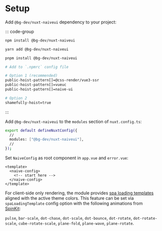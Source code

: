 # Setup

Add `@bg-dev/nuxt-naiveui` dependency to your project:

::: code-group

```bash [NPM]
npm install @bg-dev/nuxt-naiveui
```

```bash [Yarn]
yarn add @bg-dev/nuxt-naiveui
```

```bash [PNPM]
pnpm install @bg-dev/nuxt-naiveui

# Add to `.npmrc` config file

# Option 1 (recommended)
public-hoist-pattern[]=@css-render/vue3-ssr
public-hoist-pattern[]=vueuc
public-hoist-pattern[]=naive-ui

# Option 2
shamefully-hoist=true
```

:::

Add `@bg-dev/nuxt-naiveui` to the `modules` section of `nuxt.config.ts`:

```bash [nuxt.config.ts]
export default defineNuxtConfig({
  //
  modules: ["@bg-dev/nuxt-naiveui"],
  //
});
```

Set `NaiveConfig` as root component in `app.vue` and `error.vue`:

```vue [app.vue]
<template>
  <naive-config>
    <!-- start here -->
  </naive-config>
</template>
```

For client-side only rendering, the module provides [spa loading templates](https://nuxt.com/docs/api/nuxt-config#spaloadingtemplate) aligned with the active theme colors. This feature can be set via `spaLoadingTemplate` config option with the following animations from [SpinKit](https://tobiasahlin.com/spinkit/):

`pulse`, `bar-scale`, `dot-chase`, `dot-scale`, `dot-bounce`, `dot-rotate`, `dot-rotate-scale`, `cube-rotate-scale`, `plane-fold`, `plane-wave`, `plane-rotate`.
